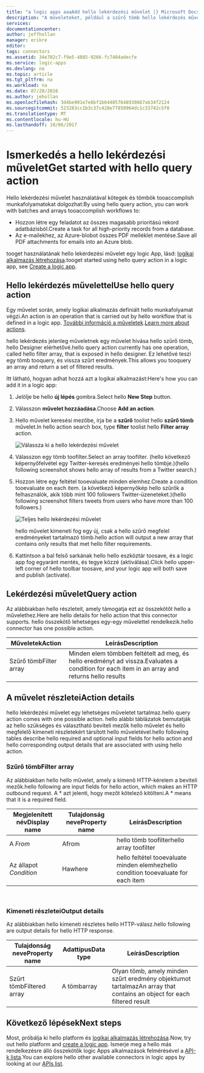 ```yaml
---
title: "a logic apps aaaAdd hello lekérdezési művelet |} Microsoft Docs"
description: "A műveleteket, például a szűrő tömb hello lekérdezés műveletei áttekintése."
services: 
documentationcenter: 
author: jeffhollan
manager: erikre
editor: 
tags: connectors
ms.assetid: 34e702c7-f9e5-4885-9266-fc7404adecfe
ms.service: logic-apps
ms.devlang: na
ms.topic: article
ms.tgt_pltfrm: na
ms.workload: na
ms.date: 07/20/2016
ms.author: jehollan
ms.openlocfilehash: 3d4be901e7e6bf1b644057648930667ab34f2124
ms.sourcegitcommit: 523283cc1b3c37c428e77850964dc1c33742c5f0
ms.translationtype: MT
ms.contentlocale: hu-HU
ms.lasthandoff: 10/06/2017
---
```

# <a name="get-started-with-hello-query-action"></a><span data-ttu-id="b30b9-103">Ismerkedés a hello lekérdezési művelet</span><span class="sxs-lookup"><span data-stu-id="b30b9-103">Get started with hello query action</span></span>
<span data-ttu-id="b30b9-104">Hello lekérdezési művelet használatával kötegek és tömbök tooaccomplish munkafolyamatokat dolgozhat:</span><span class="sxs-lookup"><span data-stu-id="b30b9-104">By using hello query action, you can work with batches and arrays tooaccomplish workflows to:</span></span>

* <span data-ttu-id="b30b9-105">Hozzon létre egy feladatot az összes magasabb prioritású rekord adatbázisból.</span><span class="sxs-lookup"><span data-stu-id="b30b9-105">Create a task for all high-priority records from a database.</span></span>
* <span data-ttu-id="b30b9-106">Az e-mailekhez, az Azure-blobot összes PDF melléklet mentése.</span><span class="sxs-lookup"><span data-stu-id="b30b9-106">Save all PDF attachments for emails into an Azure blob.</span></span>

<span data-ttu-id="b30b9-107">tooget használatának hello lekérdezési művelet egy logic App, lásd: [logikai alkalmazás létrehozása](../logic-apps/logic-apps-create-a-logic-app.md).</span><span class="sxs-lookup"><span data-stu-id="b30b9-107">tooget started using hello query action in a logic app, see [Create a logic app](../logic-apps/logic-apps-create-a-logic-app.md).</span></span>

## <a name="use-hello-query-action"></a><span data-ttu-id="b30b9-108">Hello lekérdezés művelettel</span><span class="sxs-lookup"><span data-stu-id="b30b9-108">Use hello query action</span></span>
<span data-ttu-id="b30b9-109">Egy művelet során, amely logikai alkalmazás definiált hello munkafolyamat végzi.</span><span class="sxs-lookup"><span data-stu-id="b30b9-109">An action is an operation that is carried out by hello workflow that is defined in a logic app.</span></span> <span data-ttu-id="b30b9-110">[További információ a műveletek](connectors-overview.md).</span><span class="sxs-lookup"><span data-stu-id="b30b9-110">[Learn more about actions](connectors-overview.md).</span></span>  

<span data-ttu-id="b30b9-111">hello lekérdezés jelenleg műveletnek egy művelet hívása hello szűrő tömb, hello Designer elérhetővé.</span><span class="sxs-lookup"><span data-stu-id="b30b9-111">hello query action currently has one operation, called hello filter array, that is exposed in hello designer.</span></span> <span data-ttu-id="b30b9-112">Ez lehetővé teszi egy tömb tooquery, és vissza szűrt eredmények.</span><span class="sxs-lookup"><span data-stu-id="b30b9-112">This allows you tooquery an array and return a set of filtered results.</span></span>

<span data-ttu-id="b30b9-113">Itt látható, hogyan adhat hozzá azt a logikai alkalmazást:</span><span class="sxs-lookup"><span data-stu-id="b30b9-113">Here's how you can add it in a logic app:</span></span>

1. <span data-ttu-id="b30b9-114">Jelölje be hello **új lépés** gombra.</span><span class="sxs-lookup"><span data-stu-id="b30b9-114">Select hello **New Step** button.</span></span>
2. <span data-ttu-id="b30b9-115">Válasszon **művelet hozzáadása**.</span><span class="sxs-lookup"><span data-stu-id="b30b9-115">Choose **Add an action**.</span></span>
3. <span data-ttu-id="b30b9-116">Hello művelet keresési mezőbe, írja be a **szűrő** toolist hello **szűrő tömb** művelet.</span><span class="sxs-lookup"><span data-stu-id="b30b9-116">In hello action search box, type **filter** toolist hello **Filter array** action.</span></span>
   
    ![Válassza ki a hello lekérdezési művelet](./media/connectors-native-query/using-action-1.png)
4. <span data-ttu-id="b30b9-118">Válasszon egy tömb toofilter.</span><span class="sxs-lookup"><span data-stu-id="b30b9-118">Select an array toofilter.</span></span> <span data-ttu-id="b30b9-119">(hello következő képernyőfelvétel egy Twitter-keresés eredményei hello tömbje.)</span><span class="sxs-lookup"><span data-stu-id="b30b9-119">(hello following screenshot shows hello array of results from a Twitter search.)</span></span>
5. <span data-ttu-id="b30b9-120">Hozzon létre egy feltétel tooevaluate minden elemhez.</span><span class="sxs-lookup"><span data-stu-id="b30b9-120">Create a condition tooevaluate on each item.</span></span> <span data-ttu-id="b30b9-121">(a következő képernyőkép hello szűrők a felhasználók, akik több mint 100 followers Twitter-üzeneteket.)</span><span class="sxs-lookup"><span data-stu-id="b30b9-121">(hello following screenshot filters tweets from users who have more than 100 followers.)</span></span>
   
    ![Teljes hello lekérdezési művelet](./media/connectors-native-query/using-action-2.png)
   
    <span data-ttu-id="b30b9-123">hello művelet kimeneti fog egy új, csak a hello szűrő megfelel eredményeket tartalmazó tömb.</span><span class="sxs-lookup"><span data-stu-id="b30b9-123">hello action will output a new array that contains only results that met hello filter requirements.</span></span>
6. <span data-ttu-id="b30b9-124">Kattintson a bal felső sarkának hello hello eszköztár toosave, és a logic app fog egyaránt mentés, és tegye közzé (aktiválása).</span><span class="sxs-lookup"><span data-stu-id="b30b9-124">Click hello upper-left corner of hello toolbar toosave, and your logic app will both save and publish (activate).</span></span>

## <a name="query-action"></a><span data-ttu-id="b30b9-125">Lekérdezési művelet</span><span class="sxs-lookup"><span data-stu-id="b30b9-125">Query action</span></span>
<span data-ttu-id="b30b9-126">Az alábbiakban hello részleteit, amely támogatja ezt az összekötőt hello a művelethez.</span><span class="sxs-lookup"><span data-stu-id="b30b9-126">Here are hello details for hello action that this connector supports.</span></span> <span data-ttu-id="b30b9-127">hello összekötő lehetséges egy-egy művelettel rendelkezik.</span><span class="sxs-lookup"><span data-stu-id="b30b9-127">hello connector has one possible action.</span></span>

| <span data-ttu-id="b30b9-128">Műveletek</span><span class="sxs-lookup"><span data-stu-id="b30b9-128">Action</span></span> | <span data-ttu-id="b30b9-129">Leírás</span><span class="sxs-lookup"><span data-stu-id="b30b9-129">Description</span></span> |
| --- | --- |
| <span data-ttu-id="b30b9-130">Szűrő tömb</span><span class="sxs-lookup"><span data-stu-id="b30b9-130">Filter array</span></span> |<span data-ttu-id="b30b9-131">Minden elem tömbben feltételt ad meg, és hello eredményt ad vissza.</span><span class="sxs-lookup"><span data-stu-id="b30b9-131">Evaluates a condition for each item in an array and returns hello results</span></span> |

## <a name="action-details"></a><span data-ttu-id="b30b9-132">A művelet részletei</span><span class="sxs-lookup"><span data-stu-id="b30b9-132">Action details</span></span>
<span data-ttu-id="b30b9-133">hello lekérdezési művelet egy lehetséges műveletet tartalmaz.</span><span class="sxs-lookup"><span data-stu-id="b30b9-133">hello query action comes with one possible action.</span></span> <span data-ttu-id="b30b9-134">hello alábbi táblázatok bemutatják az hello szükséges és választható beviteli mezők hello művelet és hello megfelelő kimeneti részletekért társított hello műveletével.</span><span class="sxs-lookup"><span data-stu-id="b30b9-134">hello following tables describe hello required and optional input fields for hello action and hello corresponding output details that are associated with using hello action.</span></span>

### <a name="filter-array"></a><span data-ttu-id="b30b9-135">Szűrő tömb</span><span class="sxs-lookup"><span data-stu-id="b30b9-135">Filter array</span></span>
<span data-ttu-id="b30b9-136">Az alábbiakban hello hello művelet, amely a kimenő HTTP-kérelem a beviteli mezők.</span><span class="sxs-lookup"><span data-stu-id="b30b9-136">hello following are input fields for hello action, which makes an HTTP outbound request.</span></span>
<span data-ttu-id="b30b9-137">A * azt jelenti, hogy mezőt kötelező kitölteni.</span><span class="sxs-lookup"><span data-stu-id="b30b9-137">A * means that it is a required field.</span></span>

| <span data-ttu-id="b30b9-138">Megjelenített név</span><span class="sxs-lookup"><span data-stu-id="b30b9-138">Display name</span></span> | <span data-ttu-id="b30b9-139">Tulajdonság neve</span><span class="sxs-lookup"><span data-stu-id="b30b9-139">Property name</span></span> | <span data-ttu-id="b30b9-140">Leírás</span><span class="sxs-lookup"><span data-stu-id="b30b9-140">Description</span></span> |
| --- | --- | --- |
| <span data-ttu-id="b30b9-141">A *</span><span class="sxs-lookup"><span data-stu-id="b30b9-141">From*</span></span> |<span data-ttu-id="b30b9-142">A</span><span class="sxs-lookup"><span data-stu-id="b30b9-142">from</span></span> |<span data-ttu-id="b30b9-143">hello tömb toofilter</span><span class="sxs-lookup"><span data-stu-id="b30b9-143">hello array toofilter</span></span> |
| <span data-ttu-id="b30b9-144">Az állapot *</span><span class="sxs-lookup"><span data-stu-id="b30b9-144">Condition*</span></span> |<span data-ttu-id="b30b9-145">Ha</span><span class="sxs-lookup"><span data-stu-id="b30b9-145">where</span></span> |<span data-ttu-id="b30b9-146">hello feltétel tooevaluate minden elemhez</span><span class="sxs-lookup"><span data-stu-id="b30b9-146">hello condition tooevaluate for each item</span></span> |

<br>

### <a name="output-details"></a><span data-ttu-id="b30b9-147">Kimeneti részletei</span><span class="sxs-lookup"><span data-stu-id="b30b9-147">Output details</span></span>
<span data-ttu-id="b30b9-148">Az alábbiakban hello kimeneti részletes hello HTTP-válasz.</span><span class="sxs-lookup"><span data-stu-id="b30b9-148">hello following are output details for hello HTTP response.</span></span>

| <span data-ttu-id="b30b9-149">Tulajdonság neve</span><span class="sxs-lookup"><span data-stu-id="b30b9-149">Property name</span></span> | <span data-ttu-id="b30b9-150">Adattípus</span><span class="sxs-lookup"><span data-stu-id="b30b9-150">Data type</span></span> | <span data-ttu-id="b30b9-151">Leírás</span><span class="sxs-lookup"><span data-stu-id="b30b9-151">Description</span></span> |
| --- | --- | --- |
| <span data-ttu-id="b30b9-152">Szűrt tömb</span><span class="sxs-lookup"><span data-stu-id="b30b9-152">Filtered array</span></span> |<span data-ttu-id="b30b9-153">A tömb</span><span class="sxs-lookup"><span data-stu-id="b30b9-153">array</span></span> |<span data-ttu-id="b30b9-154">Olyan tömb, amely minden szűrt eredmény objektumot tartalmaz</span><span class="sxs-lookup"><span data-stu-id="b30b9-154">An array that contains an object for each filtered result</span></span> |

## <a name="next-steps"></a><span data-ttu-id="b30b9-155">Következő lépések</span><span class="sxs-lookup"><span data-stu-id="b30b9-155">Next steps</span></span>
<span data-ttu-id="b30b9-156">Most, próbálja ki hello platform és [logikai alkalmazás létrehozása](../logic-apps/logic-apps-create-a-logic-app.md).</span><span class="sxs-lookup"><span data-stu-id="b30b9-156">Now, try out hello platform and [create a logic app](../logic-apps/logic-apps-create-a-logic-app.md).</span></span> <span data-ttu-id="b30b9-157">Ismerje meg a hello más rendelkezésre álló összekötők logic Apps alkalmazások felmérésével a [API-k lista](apis-list.md).</span><span class="sxs-lookup"><span data-stu-id="b30b9-157">You can explore hello other available connectors in logic apps by looking at our [APIs list](apis-list.md).</span></span>

